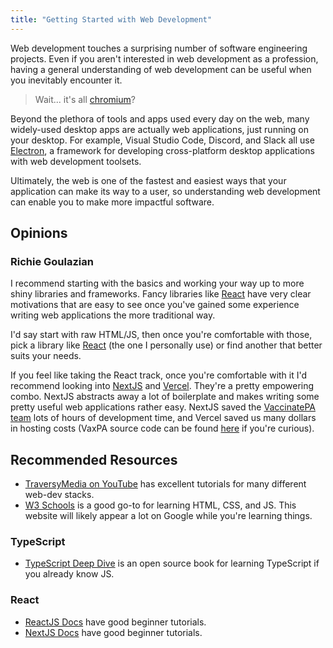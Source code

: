 ```yaml
---
title: "Getting Started with Web Development"
---
```


Web development touches a surprising number of software engineering projects. Even if you aren't interested in web development as a profession, having a general understanding of web development can be useful when you inevitably encounter it.

> Wait... it's all [chromium](https://en.wikipedia.org/wiki/Chromium_(web_browser))?

Beyond the plethora of tools and apps used every day on the web, many widely-used desktop apps are actually web applications, just running on your desktop. For example, Visual Studio Code, Discord, and Slack all use [Electron](https://www.electronjs.org/), a framework for developing cross-platform desktop applications with web development toolsets.

Ultimately, the web is one of the fastest and easiest ways that your application can make its way to a user, so understanding web development can enable you to make more impactful software.

## Opinions
### Richie Goulazian
I recommend starting with the basics and working your way up to more shiny libraries and frameworks. Fancy libraries like [React](https://reactjs.org/) have very clear motivations that are easy to see once you've gained some experience writing web applications the more traditional way. 

I'd say start with raw HTML/JS, then once you're comfortable with those, pick a library like [React](https://reactjs.org/) (the one I personally use) or find another that better suits your needs.

If you feel like taking the React track, once you're comfortable with it I'd recommend looking into [NextJS](https://nextjs.org/) and [Vercel](https://vercel.com/). They're a pretty empowering combo. NextJS abstracts away a lot of boilerplate and makes writing some pretty useful web applications rather easy. NextJS saved the [VaccinatePA team](https://www.cs.pitt.edu/news/2021-cs-students-create-vaccinatepa-org) lots of hours of development time, and Vercel saved us many dollars in hosting costs (VaxPA source code can be found [here](https://github.com/VaccinatePA/Vaccinate-PA) if you're curious).

## Recommended Resources
* [TraversyMedia on YouTube](https://www.youtube.com/c/TraversyMedia) has excellent tutorials for many different web-dev stacks.
* [W3 Schools](https://www.w3schools.com/) is a good go-to for learning HTML, CSS, and JS. This website will likely appear a lot on Google while you're learning things.

### TypeScript
* [TypeScript Deep Dive](https://basarat.gitbook.io/typescript/) is an open source book for learning TypeScript if you already know JS.

### React
* [ReactJS Docs](https://reactjs.org/tutorial/tutorial.html) have good beginner tutorials.
* [NextJS Docs](https://nextjs.org/learn/basics/create-nextjs-app) have good beginner tutorials.
